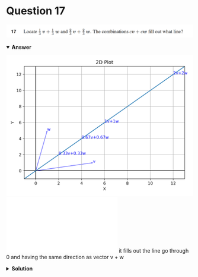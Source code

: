 # Question 17
![alt text](q17.png)

<details open>
<summary><b>Answer</b></summary>

![alt text](a17.svg)
![text](a17.py)
it fills out the line go through 0 and having the same direction as vector v + w
</details>

<details>
<summary><b>Solution</b></summary>

![alt text](s17.png)
</details>